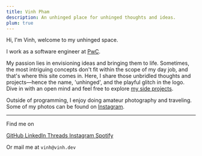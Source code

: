 ```yaml
---
title: Vinh Pham
description: An unhinged place for unhinged thoughts and ideas.
plum: true
---
```


Hi, I'm Vinh, welcome to my <GlitchedElement :inline='true' :options="{ timing: { duration: 5000 }}">unhinged</GlitchedElement> space.

I work as a software engineer at [PwC](https://www.pwc.com/).

My passion lies in envisioning ideas and bringing them to life. Sometimes, the most intriguing concepts don't fit within the scope of my day job, and that's where this site comes in. Here, I share those unbridled thoughts and projects—hence the name, 'unhinged', and the playful glitch in the logo. Dive in with an open mind and feel free to explore [my side projects](/projects).

Outside of programming, I enjoy doing amateur photography and traveling. Some of my photos can be found on [Instagram](https://www.instagram.com/vinh.phm).

<div flex-auto />

---

Find me on

<p flex="~ gap-3 wrap" class="mt--2! fw-inherit">
  <a href="https://github.com/vinhphm" target="_blank">
    <span op75 i-simple-icons-github /> GitHub
  </a>
  <a href="https://www.linkedin.com/in/vinhphm/" target="_blank">
    <span op75 i-simple-icons-linkedin /> LinkedIn
  </a>
  <a href="https://www.threads.net/@vinh.phm" target="_blank">
    <span op75 i-simple-icons-threads /> Threads
  </a>
  <a href="https://www.instagram.com/vinh.phm" target="_blank">
    <span op75 i-simple-icons-instagram /> Instagram
  </a>
  <a href="https://open.spotify.com/user/ozy5u927y3y4xj2lss3sh26j4?si=1567653669df4908" target="_blank">
    <span op75 i-simple-icons-spotify /> Spotify
  </a>
</p>

Or mail me at `vinh@vinh.dev`
